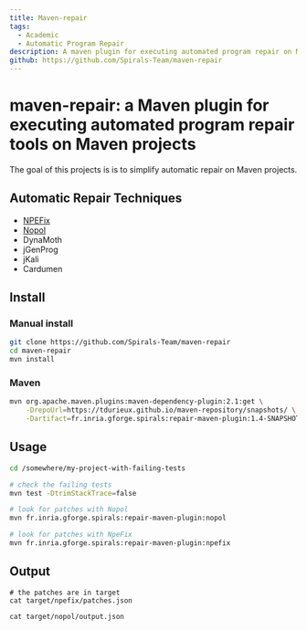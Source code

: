 ```yaml
---
title: Maven-repair
tags:
  - Academic
  - Automatic Program Repair
description: A maven plugin for executing automated program repair on Maven projects.
github: https://github.com/Spirals-Team/maven-repair
---
```


# maven-repair: a Maven plugin for executing automated program repair tools on Maven projects 

The goal of this projects is is to simplify automatic repair on Maven projects.


## Automatic Repair Techniques

- [NPEFix](npefix.html)
- [Nopol](nopol.html)
- DynaMoth
- jGenProg
- jKali
- Cardumen

## Install

### Manual install

```bash
git clone https://github.com/Spirals-Team/maven-repair
cd maven-repair
mvn install
```

### Maven

```bash
mvn org.apache.maven.plugins:maven-dependency-plugin:2.1:get \
    -DrepoUrl=https://tdurieux.github.io/maven-repository/snapshots/ \
    -Dartifact=fr.inria.gforge.spirals:repair-maven-plugin:1.4-SNAPSHOT
``` 

## Usage

```bash
cd /somewhere/my-project-with-failing-tests

# check the failing tests
mvn test -DtrimStackTrace=false

# look for patches with Nopol
mvn fr.inria.gforge.spirals:repair-maven-plugin:nopol

# look for patches with NpeFix
mvn fr.inria.gforge.spirals:repair-maven-plugin:npefix
```

## Output

```
# the patches are in target
cat target/npefix/patches.json

cat target/nopol/output.json
```


